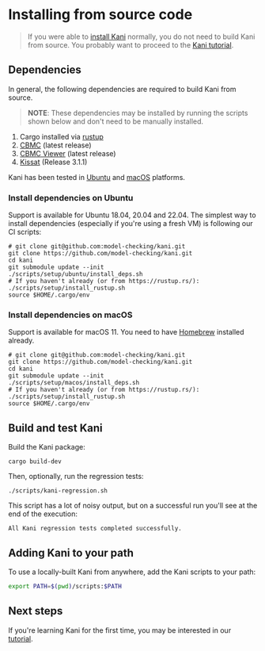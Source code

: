 # Installing from source code

> If you were able to [install Kani](install-guide.md) normally, you do not need to build Kani from source.
> You probably want to proceed to the [Kani tutorial](kani-tutorial.md).

## Dependencies

In general, the following dependencies are required to build Kani from source.

> **NOTE**: These dependencies may be installed by running the scripts shown
> below and don't need to be manually installed.

1. Cargo installed via [rustup](https://rustup.rs/)
2. [CBMC](https://github.com/diffblue/cbmc) (latest release)
3. [CBMC Viewer](https://github.com/awslabs/aws-viewer-for-cbmc) (latest release)
4. [Kissat](https://github.com/arminbiere/kissat) (Release 3.1.1)

Kani has been tested in [Ubuntu](#install-dependencies-on-ubuntu) and [macOS](##install-dependencies-on-macos) platforms.

### Install dependencies on Ubuntu

Support is available for Ubuntu 18.04, 20.04 and 22.04.
The simplest way to install dependencies (especially if you're using a fresh VM)
is following our CI scripts:

```
# git clone git@github.com:model-checking/kani.git
git clone https://github.com/model-checking/kani.git
cd kani
git submodule update --init
./scripts/setup/ubuntu/install_deps.sh
# If you haven't already (or from https://rustup.rs/):
./scripts/setup/install_rustup.sh
source $HOME/.cargo/env
```

### Install dependencies on macOS

Support is available for macOS 11. You need to have [Homebrew](https://brew.sh/) installed already.

```
# git clone git@github.com:model-checking/kani.git
git clone https://github.com/model-checking/kani.git
cd kani
git submodule update --init
./scripts/setup/macos/install_deps.sh
# If you haven't already (or from https://rustup.rs/):
./scripts/setup/install_rustup.sh
source $HOME/.cargo/env
```

## Build and test Kani

Build the Kani package:

```
cargo build-dev
```

Then, optionally, run the regression tests:

```
./scripts/kani-regression.sh
```

This script has a lot of noisy output, but on a successful run you'll see at the end of the execution:

```
All Kani regression tests completed successfully.
```

## Adding Kani to your path

To use a locally-built Kani from anywhere, add the Kani scripts to your path:

```bash
export PATH=$(pwd)/scripts:$PATH
```

## Next steps

If you're learning Kani for the first time, you may be interested in our [tutorial](kani-tutorial.md).
